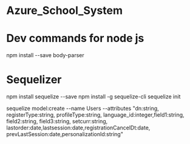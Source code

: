# Azure_School_System

# Dev commands for node js

npm install --save body-parser


# Sequelizer
npm install sequelize --save
npm install -g sequelize-cli
sequelize init


sequelize model:create --name Users --attributes "dn:string, registerType:string, profileType:string, language_id:integer,field1:string, field2:string, field3:string, setcurr:string, lastorder:date,lastsession:date,registrationCancelDt:date, prevLastSession:date,personalizationId:string"

